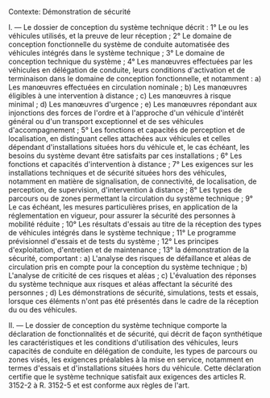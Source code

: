 Contexte: Démonstration de sécurité

I. — Le dossier de conception du système technique décrit : 1° Le ou les véhicules utilisés, et la preuve de leur réception ; 2° Le domaine de conception fonctionnelle du système de conduite automatisée des véhicules intégrés dans le système technique ; 3° Le domaine de conception technique du système ; 4° Les manœuvres effectuées par les véhicules en délégation de conduite, leurs conditions d'activation et de terminaison dans le domaine de conception fonctionnelle, et notamment : a) Les manœuvres effectuées en circulation nominale ; b) Les manœuvres éligibles à une intervention à distance ; c) Les manœuvres à risque minimal ; d) Les manœuvres d'urgence ; e) Les manœuvres répondant aux injonctions des forces de l'ordre et à l'approche d'un véhicule d'intérêt général ou d'un transport exceptionnel et de ses véhicules d'accompagnement ; 5° Les fonctions et capacités de perception et de localisation, en distinguant celles attachées aux véhicules et celles dépendant d'installations situées hors du véhicule et, le cas échéant, les besoins du système devant être satisfaits par ces installations ; 6° Les fonctions et capacités d'intervention à distance ; 7° Les exigences sur les installations techniques et de sécurité situées hors des véhicules, notamment en matière de signalisation, de connectivité, de localisation, de perception, de supervision, d'intervention à distance ; 8° Les types de parcours ou de zones permettant la circulation du système technique ; 9° Le cas échéant, les mesures particulières prises, en application de la réglementation en vigueur, pour assurer la sécurité des personnes à mobilité réduite ; 10° Les résultats d'essais au titre de la réception des types de véhicules intégrés dans le système technique ; 11° Le programme prévisionnel d'essais et de tests du système ; 12° Les principes d'exploitation, d'entretien et de maintenance ; 13° la démonstration de la sécurité, comportant : a) L'analyse des risques de défaillance et aléas de circulation pris en compte pour la conception du système technique ; b) L'analyse de criticité de ces risques et aléas ; c) L'évaluation des réponses du système technique aux risques et aléas affectant la sécurité des personnes ; d) Les démonstrations de sécurité, simulations, tests et essais, lorsque ces éléments n'ont pas été présentés dans le cadre de la réception du ou des véhicules.

II. — Le dossier de conception du système technique comporte la déclaration de fonctionnalités et de sécurité, qui décrit de façon synthétique les caractéristiques et les conditions d'utilisation des véhicules, leurs capacités de conduite en délégation de conduite, les types de parcours ou zones visés, les exigences préalables à la mise en service, notamment en termes d'essais et d'installations situées hors du véhicule. Cette déclaration certifie que le système technique satisfait aux exigences des articles R. 3152-2 à R. 3152-5 et est conforme aux règles de l'art.
